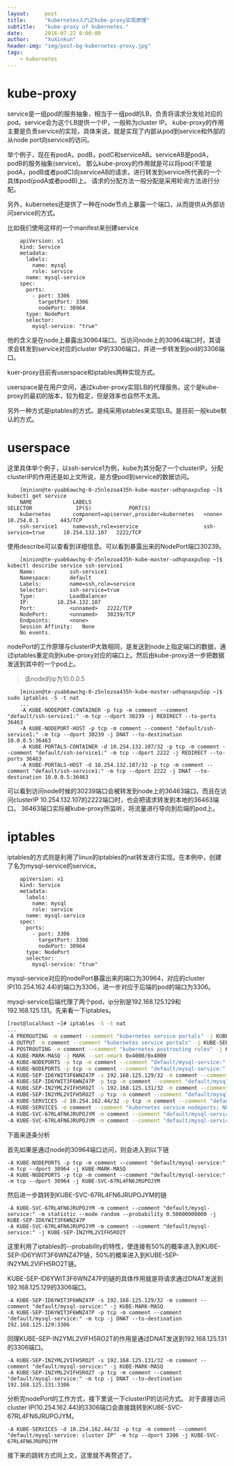 ```yaml
---
layout:     post
title:      "kubernetes入门之kube-proxy实现原理"
subtitle:   "kube-proxy of kubernetes."
date:       2016-07-22 8:00:00
author:     "XuXinkun"
header-img: "img/post-bg-kubernetes-proxy.jpg"
tags:
    - kubernetes
---
```



# kube-proxy 

service是一组pod的服务抽象，相当于一组pod的LB，负责将请求分发给对应的pod。service会为这个LB提供一个IP，一般称为cluster IP。
kube-proxy的作用主要是负责service的实现，具体来说，就是实现了内部从pod到service和外部的从node port向service的访问。

举个例子，现在有podA，podB，podC和serviceAB。serviceAB是podA，podB的服务抽象(service)。
那么kube-proxy的作用就是可以将pod(不管是podA，podB或者podC)向serviceAB的请求，进行转发到service所代表的一个具体pod(podA或者podB)上。
请求的分配方法一般分配是采用轮询方法进行分配。

另外，kubernetes还提供了一种在node节点上暴露一个端口，从而提供从外部访问service的方式。

比如我们使用这样的一个manifest来创建service

```
	apiVersion: v1
	kind: Service
    metadata:
      labels:
        name: mysql
        role: service
      name: mysql-service
    spec:
      ports:
        - port: 3306
          targetPort: 3306
	      nodePort: 30964
	  type: NodePort
	  selector:
	    mysql-service: "true"
```

他的含义是在node上暴露出30964端口。当访问node上的30964端口时，其请求会转发到service对应的cluster IP的3306端口，并进一步转发到pod的3306端口。

kuer-proxy目前有userspace和iptables两种实现方式。

userspace是在用户空间，通过kuber-proxy实现LB的代理服务。这个是kube-proxy的最初的版本，较为稳定，但是效率也自然不太高。

另外一种方式是iptables的方式。是纯采用iptables来实现LB。是目前一般kube默认的方式。

# userspace

这里具体举个例子，以ssh-service1为例，kube为其分配了一个clusterIP。分配clusterIP的作用还是如上文所说，是方便pod到service的数据访问。

```
	[minion@te-yuab6awchg-0-z5nlezoa435h-kube-master-udhqnaxpu5op ~]$ kubectl get service
	NAME             LABELS                                    SELECTOR              IP(S)            PORT(S)
	kubernetes       component=apiserver,provider=kubernetes   <none>                10.254.0.1       443/TCP
	ssh-service1     name=ssh,role=service                     ssh-service=true      10.254.132.107   2222/TCP
```

使用describe可以查看到详细信息。可以看到暴露出来的NodePort端口30239。

```
	[minion@te-yuab6awchg-0-z5nlezoa435h-kube-master-udhqnaxpu5op ~]$ kubectl describe service ssh-service1 
	Name:			ssh-service1
	Namespace:		default
	Labels:			name=ssh,role=service
	Selector:		ssh-service=true
	Type:			LoadBalancer
	IP:			10.254.132.107
	Port:			<unnamed>	2222/TCP
	NodePort:		<unnamed>	30239/TCP
	Endpoints:		<none>
	Session Affinity:	None
	No events.
```

nodePort的工作原理与clusterIP大致相同，是发送到node上指定端口的数据，通过iptables重定向到kube-proxy对应的端口上。然后由kube-proxy进一步把数据发送到其中的一个pod上。

> 该node的ip为10.0.0.5

```
	[minion@te-yuab6awchg-0-z5nlezoa435h-kube-master-udhqnaxpu5op ~]$ sudo iptables -S -t nat
	...
	-A KUBE-NODEPORT-CONTAINER -p tcp -m comment --comment "default/ssh-service1:" -m tcp --dport 30239 -j REDIRECT --to-ports 36463
	-A KUBE-NODEPORT-HOST -p tcp -m comment --comment "default/ssh-service1:" -m tcp --dport 30239 -j DNAT --to-destination 10.0.0.5:36463
	-A KUBE-PORTALS-CONTAINER -d 10.254.132.107/32 -p tcp -m comment --comment "default/ssh-service1:" -m tcp --dport 2222 -j REDIRECT --to-ports 36463
	-A KUBE-PORTALS-HOST -d 10.254.132.107/32 -p tcp -m comment --comment "default/ssh-service1:" -m tcp --dport 2222 -j DNAT --to-destination 10.0.0.5:36463
```

可以看到访问node时候的30239端口会被转发到node上的36463端口。而且在访问clusterIP 10.254.132.107的2222端口时，也会把请求转发到本地的36463端口。
36463端口实际被kube-proxy所监听，将流量进行导向到后端的pod上。

# iptables

iptables的方式则是利用了linux的iptables的nat转发进行实现。在本例中，创建了名为mysql-service的service。

```
	apiVersion: v1
	kind: Service
    metadata:
      labels:
        name: mysql
        role: service
      name: mysql-service
    spec:
      ports:
        - port: 3306
          targetPort: 3306
	      nodePort: 30964
	  type: NodePort
	  selector:
	    mysql-service: "true"
```

mysql-service对应的nodePort暴露出来的端口为30964，对应的cluster IP(10.254.162.44)的端口为3306，进一步对应于后端的pod的端口为3306。

mysql-service后端代理了两个pod，ip分别是192.168.125.129和192.168.125.131。先来看一下iptables。

```bash
[root@localhost ~]# iptables -S -t nat
...
-A PREROUTING -m comment --comment "kubernetes service portals" -j KUBE-SERVICES
-A OUTPUT -m comment --comment "kubernetes service portals" -j KUBE-SERVICES
-A POSTROUTING -m comment --comment "kubernetes postrouting rules" -j KUBE-POSTROUTING
-A KUBE-MARK-MASQ -j MARK --set-xmark 0x4000/0x4000
-A KUBE-NODEPORTS -p tcp -m comment --comment "default/mysql-service:" -m tcp --dport 30964 -j KUBE-MARK-MASQ
-A KUBE-NODEPORTS -p tcp -m comment --comment "default/mysql-service:" -m tcp --dport 30964 -j KUBE-SVC-67RL4FN6JRUPOJYM
-A KUBE-SEP-ID6YWIT3F6WNZ47P -s 192.168.125.129/32 -m comment --comment "default/mysql-service:" -j KUBE-MARK-MASQ
-A KUBE-SEP-ID6YWIT3F6WNZ47P -p tcp -m comment --comment "default/mysql-service:" -m tcp -j DNAT --to-destination 192.168.125.129:3306
-A KUBE-SEP-IN2YML2VIFH5RO2T -s 192.168.125.131/32 -m comment --comment "default/mysql-service:" -j KUBE-MARK-MASQ
-A KUBE-SEP-IN2YML2VIFH5RO2T -p tcp -m comment --comment "default/mysql-service:" -m tcp -j DNAT --to-destination 192.168.125.131:3306
-A KUBE-SERVICES -d 10.254.162.44/32 -p tcp -m comment --comment "default/mysql-service: cluster IP" -m tcp --dport 3306 -j KUBE-SVC-67RL4FN6JRUPOJYM
-A KUBE-SERVICES -m comment --comment "kubernetes service nodeports; NOTE: this must be the last rule in this chain" -m addrtype --dst-type LOCAL -j KUBE-NODEPORTS
-A KUBE-SVC-67RL4FN6JRUPOJYM -m comment --comment "default/mysql-service:" -m statistic --mode random --probability 0.50000000000 -j KUBE-SEP-ID6YWIT3F6WNZ47P
-A KUBE-SVC-67RL4FN6JRUPOJYM -m comment --comment "default/mysql-service:" -j KUBE-SEP-IN2YML2VIFH5RO2T
```

下面来逐条分析

首先如果是通过node的30964端口访问，则会进入到以下链

```
-A KUBE-NODEPORTS -p tcp -m comment --comment "default/mysql-service:" -m tcp --dport 30964 -j KUBE-MARK-MASQ
-A KUBE-NODEPORTS -p tcp -m comment --comment "default/mysql-service:" -m tcp --dport 30964 -j KUBE-SVC-67RL4FN6JRUPOJYM
```

然后进一步跳转到KUBE-SVC-67RL4FN6JRUPOJYM的链

```
-A KUBE-SVC-67RL4FN6JRUPOJYM -m comment --comment "default/mysql-service:" -m statistic --mode random --probability 0.50000000000 -j KUBE-SEP-ID6YWIT3F6WNZ47P
-A KUBE-SVC-67RL4FN6JRUPOJYM -m comment --comment "default/mysql-service:" -j KUBE-SEP-IN2YML2VIFH5RO2T
```

这里利用了iptables的--probability的特性，使连接有50%的概率进入到KUBE-SEP-ID6YWIT3F6WNZ47P链，50%的概率进入到KUBE-SEP-IN2YML2VIFH5RO2T链。

KUBE-SEP-ID6YWIT3F6WNZ47P的链的具体作用就是将请求通过DNAT发送到192.168.125.129的3306端口。

```
-A KUBE-SEP-ID6YWIT3F6WNZ47P -s 192.168.125.129/32 -m comment --comment "default/mysql-service:" -j KUBE-MARK-MASQ
-A KUBE-SEP-ID6YWIT3F6WNZ47P -p tcp -m comment --comment "default/mysql-service:" -m tcp -j DNAT --to-destination 192.168.125.129:3306
```

同理KUBE-SEP-IN2YML2VIFH5RO2T的作用是通过DNAT发送到192.168.125.131的3306端口。

```
-A KUBE-SEP-IN2YML2VIFH5RO2T -s 192.168.125.131/32 -m comment --comment "default/mysql-service:" -j KUBE-MARK-MASQ
-A KUBE-SEP-IN2YML2VIFH5RO2T -p tcp -m comment --comment "default/mysql-service:" -m tcp -j DNAT --to-destination 192.168.125.131:3306
```

分析完nodePort的工作方式，接下里说一下clusterIP的访问方式。
对于直接访问cluster IP(10.254.162.44)的3306端口会直接跳转到KUBE-SVC-67RL4FN6JRUPOJYM。

```
-A KUBE-SERVICES -d 10.254.162.44/32 -p tcp -m comment --comment "default/mysql-service: cluster IP" -m tcp --dport 3306 -j KUBE-SVC-67RL4FN6JRUPOJYM
```

接下来的跳转方式同上文，这里就不再赘述了。